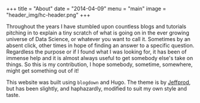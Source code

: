 +++
title = "About"
date = "2014-04-09"
menu = "main"
image = "header_img/hc-header.png"
+++

Throughout the years I have stumbled upon countless blogs and tutorials pitching in to explain a tiny scratch of what is going on in the ever growing universe of Data Science, or whatever you want to call it. Sometimes by an absent click, other times in hope of finding an answer to a specific question. Regardless the purpose or if I found what I was looking for, it has been of immense help and it is almost always useful to get somebody else's take on things. So this is my contribution, I hope somebody, sometime, somewhere, might get something out of it!

This website was built using `blogdown` and Hugo. The theme is by [Jeffprod](https://en.jeffprod.com/), but has been slightly, and haphazardly, modified to suit my own style and taste.